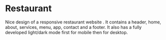 # Restaurant
Nice design of a responsive restaurant website . It contains a header, home, about, services, menu, app, contact and a footer. It also has a fully developed light/dark mode  first for mobile then for desktop.
